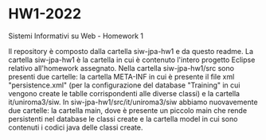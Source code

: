 # HW1-2022
Sistemi Informativi su Web - Homework 1

Il repository è composto dalla cartella siw-jpa-hw1 e da questo readme.
La cartella siw-jpa-hw1 è la cartella in cui è contenuto l'intero progetto Eclipse relativo all'homework assegnato.
Nella cartella siw-jpa-hw1/src sono presenti due cartelle: la cartella META-INF in cui è presente il file xml "persistence.xml" (per la configurazione del database "Training" in cui vengono create le tablle corrispondenti alle diverse classi) e la cartella it/uniroma3/siw.
In siw-jpa-hw1/src/it/uniroma3/siw abbiamo nuovavemente due cartelle: la cartella main, dove è presente un piccolo main che rende persistenti nel database le classi create e la cartella model in cui sono contenuti i codici java delle classi create.
